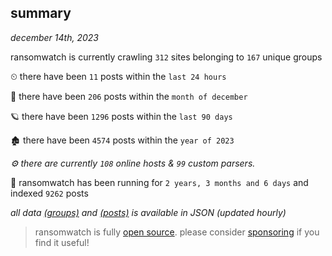 
## summary
_december 14th, 2023_

ransomwatch is currently crawling `312` sites belonging to `167` unique groups

⏲ there have been `11` posts within the `last 24 hours`

🦈 there have been `206` posts within the `month of december`

🪐 there have been `1296` posts within the `last 90 days`

🏚 there have been `4574` posts within the `year of 2023`

_⚙️ there are currently `108` online hosts & `99` custom parsers._

🦕 ransomwatch has been running for `2 years, 3 months and 6 days` and indexed `9262` posts

_all data  [(groups)](http://ransomwhat.telemetry.ltd/groups) and [(posts)](http://ransomwhat.telemetry.ltd/posts) is available in JSON (updated hourly)_

> ransomwatch is fully [open source](https://github.com/joshhighet/ransomwatch#ransomwatch--). please consider [sponsoring](https://github.com/sponsors/joshhighet) if you find it useful!
